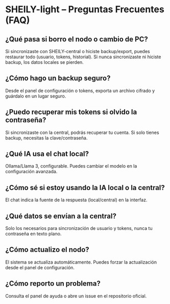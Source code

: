 # SHEILY-light – Preguntas Frecuentes (FAQ)

## ¿Qué pasa si borro el nodo o cambio de PC?
Si sincronizaste con SHEILY-central o hiciste backup/export, puedes restaurar todo (usuario, tokens, historial). Si nunca sincronizaste ni hiciste backup, los datos locales se pierden.

## ¿Cómo hago un backup seguro?
Desde el panel de configuración o tokens, exporta un archivo cifrado y guárdalo en un lugar seguro.

## ¿Puedo recuperar mis tokens si olvido la contraseña?
Si sincronizaste con la central, podrás recuperar tu cuenta. Si solo tienes backup, necesitas la clave/contraseña.

## ¿Qué IA usa el chat local?
Ollama/Llama 3, configurable. Puedes cambiar el modelo en la configuración avanzada.

## ¿Cómo sé si estoy usando la IA local o la central?
El chat indica la fuente de la respuesta (local/central) en la interfaz.

## ¿Qué datos se envían a la central?
Solo los necesarios para sincronización de usuario y tokens, nunca tu contraseña en texto plano.

## ¿Cómo actualizo el nodo?
El sistema se actualiza automáticamente. Puedes forzar la actualización desde el panel de configuración.

## ¿Cómo reporto un problema?
Consulta el panel de ayuda o abre un issue en el repositorio oficial.
